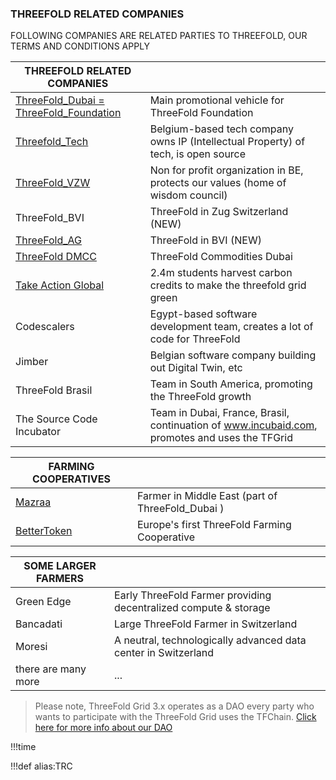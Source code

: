 ### THREEFOLD RELATED COMPANIES

FOLLOWING COMPANIES ARE RELATED PARTIES TO THREEFOLD, OUR TERMS AND CONDITIONS APPLY 

| THREEFOLD RELATED COMPANIES                                         |                                                                                               |
| ------------------------------------------------------------------- | --------------------------------------------------------------------------------------------- |
| [ThreeFold_Dubai = ThreeFold_Foundation](threefold:threefold_dubai) | Main promotional vehicle for ThreeFold Foundation                                             |
| [Threefold_Tech](threefold:threefold_tech)                                   | Belgium-based tech company owns IP (Intellectual Property) of tech, is open source            |
| [ThreeFold_VZW](threefold:threefold_vzw)                            | Non for profit organization in BE, protects our values (home of wisdom council)               |
| ThreeFold_BVI                                                       | ThreeFold in Zug Switzerland (NEW)                                                            |
| [ThreeFold_AG](threefold:threefold_ag)                              | ThreeFold in BVI (NEW)                                                                        |
| [ThreeFold DMCC](threefold:threefold_commodities)                   | ThreeFold Commodities Dubai                                                                   |
| [Take Action Global](https://www.takeactionglobal.org/)             | 2.4m students harvest carbon credits to make the threefold grid green                         |
| Codescalers                                                         | Egypt-based software development team, creates a lot of code for ThreeFold                    |
| Jimber                                                              | Belgian software company building out Digital Twin, etc                                       |
| ThreeFold Brasil                                                    | Team in South America, promoting the ThreeFold growth                                         |
| The Source Code Incubator                                           | Team in Dubai, France, Brasil, continuation of www.incubaid.com, promotes and uses the TFGrid |

| FARMING COOPERATIVES                 |                                                  |
| ------------------------------------ | ------------------------------------------------ |
| [Mazraa](threefold:mazraa)           | Farmer in Middle East (part of ThreeFold_Dubai ) |
| [BetterToken](threefold:bettertoken) | Europe's first ThreeFold Farming Cooperative     |

| SOME LARGER FARMERS |                                                                  |
| ------------------- | ---------------------------------------------------------------- |
| Green Edge          | Early ThreeFold Farmer providing decentralized compute & storage |
| Bancadati           | Large ThreeFold Farmer in Switzerland                            |
| Moresi              | A neutral, technologically advanced data center in Switzerland   |
| there are many more | ...                                                              |

> Please note, ThreeFold Grid 3.x operates as a DAO every party who wants to participate with the ThreeFold Grid uses the TFChain.
> [Click here for more info about our DAO](threefold:tfdao)


!!!time

!!!def alias:TRC